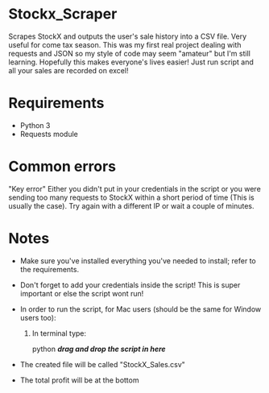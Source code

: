 # Stockx_Scraper
Scrapes StockX and outputs the user's sale history into a CSV file. Very useful for come tax season. This was my first 
real project dealing with requests and JSON so my style of code may seem "amateur" but I'm still learning. Hopefully this
makes everyone's lives easier! Just run script and all your sales are recorded on excel!

# Requirements
- Python 3
- Requests module

# Common errors

"Key error" 
 Either you didn't put in your credentials in the script or you were sending too many requests to StockX within a short period of time (This is usually the case). Try again with a different IP or wait a couple of minutes.

# Notes
- Make sure you've installed everything you've needed to install; refer to the requirements. 
 
- Don't forget to add your credentials inside the script! This is super important or else the script wont run!

- In order to run the script, for Mac users (should be the same for Window users too):
  1. In terminal type: 
  
     python ***drag and drop the script in here***


- The created file will be called "StockX_Sales.csv"

- The total profit will be at the bottom

